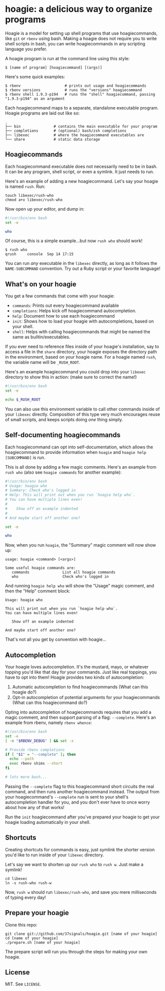 # hoagie: a delicious way to organize programs

Hoagie is a model for setting up shell programs that use hoagiecommands, like `git` or `rbenv` using bash. Making a hoagie does not require you to write shell scripts in bash, you can write hoagiecommands in any scripting language you prefer.

A hoagie program is run at the command line using this style:

    $ [name of program] [hoagiecommand] [(args)]

Here's some quick examples:

    $ rbenv                    # prints out usage and hoagiecommands
    $ rbenv versions           # runs the "versions" hoagiecommand
    $ rbenv shell 1.9.3-p194   # runs the "shell" hoagiecommand, passing "1.9.3-p194" as an argument

Each hoagiecommand maps to a separate, standalone executable program. Hoagie programs are laid out like so:

    .
    ├── bin               # contains the main executable for your program
    ├── completions       # (optional) bash/zsh completions
    ├── libexec           # where the hoagiecommand executables are
    └── share             # static data storage

## Hoagiecommands

Each hoagiecommand executable does not necessarily need to be in bash. It can be any program, shell script, or even a symlink. It just needs to run.

Here's an example of adding a new hoagiecommand. Let's say your hoagie is named `rush`. Run:

    touch libexec/rush-who
    chmod a+x libexec/rush-who

Now open up your editor, and dump in:

``` bash
#!/usr/bin/env bash
set -e

who
```

Of course, this is a simple example...but now `rush who` should work!

    $ rush who
    qrush     console  Sep 14 17:15 

You can run *any* executable in the `libexec` directly, as long as it follows the `NAME-SUBCOMMAND` convention. Try out a Ruby script or your favorite language!

## What's on your hoagie

You get a few commands that come with your hoagie:

* `commands`: Prints out every hoagiecommand available
* `completions`: Helps kick off hoagiecommand autocompletion.
* `help`: Document how to use each hoagiecommand
* `init`: Shows how to load your hoagie with autocompletions, based on your shell.
* `shell`: Helps with calling hoagiecommands that might be named the same as builtin/executables.

If you ever need to reference files inside of your hoagie's installation, say to access a file in the `share` directory, your hoagie exposes the directory path in the environment, based on your hoagie name. For a hoagie named `rush`, the variable name will be `_RUSH_ROOT`.

Here's an example hoagiecommand you could drop into your `libexec` directory to show this in action: (make sure to correct the name!)

``` bash
#!/usr/bin/env bash
set -e

echo $_RUSH_ROOT
```

You can also use this environment variable to call other commands inside of your `libexec` directly. Composition of this type very much encourages reuse of small scripts, and keeps scripts doing *one* thing simply.

## Self-documenting hoagiecommands

Each hoagiecommand can opt into self-documentation, which allows the hoagiecommand to provide information when `hoagie` and `hoagie help [SUBCOMMAND]` is run.

This is all done by adding a few magic comments. Here's an example from `rush who` (also see `hoagie commands` for another example):

``` bash
#!/usr/bin/env bash
# Usage: hoagie who
# Summary: Check who's logged in
# Help: This will print out when you run `hoagie help who`.
# You can have multiple lines even!
#
#    Show off an example indented
#
# And maybe start off another one?

set -e

who
```

Now, when you run `hoagie`, the "Summary" magic comment will now show up:

    usage: hoagie <command> [<args>]

    Some useful hoagie commands are:
       commands               List all hoagie commands
       who                    Check who's logged in

And running `hoagie help who` will show the "Usage" magic comment, and then the "Help" comment block:

    Usage: hoagie who

    This will print out when you run `hoagie help who`.
    You can have multiple lines even!

       Show off an example indented

    And maybe start off another one?

That's not all you get by convention with hoagie...

## Autocompletion

Your hoagie loves autocompletion. It's the mustard, mayo, or whatever topping you'd like that day for your commands. Just like real toppings, you have to opt into them! Hoagie provides two kinds of autocompletion:

1. Automatic autocompletion to find hoagiecommands (What can this hoagie do?)
2. Opt-in autocompletion of potential arguments for your hoagiecommands (What can this hoagiecommand do?)

Opting into autocompletion of hoagiecommands requires that you add a magic comment, and then support parsing of a flag: `--complete`. Here's an example from rbenv, namely `rbenv whence`:

``` bash
#!/usr/bin/env bash
set -e
[ -n "$RBENV_DEBUG" ] && set -x

# Provide rbenv completions
if [ "$1" = "--complete" ]; then
  echo --path
  exec rbenv shims --short
fi

# lots more bash...
```

Passing the `--complete` flag to this hoagiecommand short circuits the real command, and then runs another hoagiecommand instead. The output from your hoagiecommand's `--complete` run is sent to your shell's autocompletion handler for you, and you don't ever have to once worry about how any of that works!

Run the `init` hoagiecommand after you've prepared your hoagie to get your hoagie loading automatically in your shell.

## Shortcuts

Creating shortcuts for commands is easy, just symlink the shorter version you'd like to run inside of your `libexec` directory.

Let's say we want to shorten up our `rush who` to `rush w`. Just make a symlink!

    cd libexec
    ln -s rush-who rush-w

Now, `rush w` should run `libexec/rush-who`, and save you mere milliseconds of typing every day!

## Prepare your hoagie

Clone this repo:

    git clone git://github.com/37signals/hoagie.git [name of your hoagie]
    cd [name of your hoagie]
    ./prepare.sh [name of your hoagie]

The prepare script will run you through the steps for making your own hoagie.

## License

MIT. See `LICENSE`.
